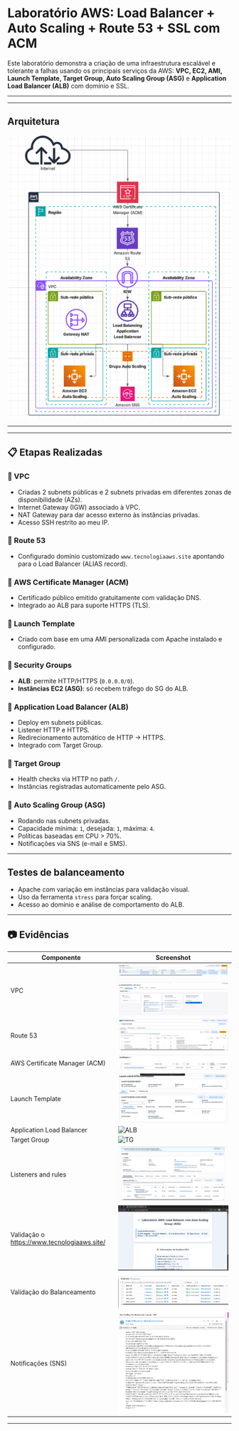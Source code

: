 # Laboratório AWS: Load Balancer + Auto Scaling + Route 53 + SSL com ACM

Este laboratório demonstra a criação de uma infraestrutura escalável e tolerante a falhas usando os principais serviços da AWS: **VPC, EC2, AMI, Launch Template, Target Group, Auto Scaling Group (ASG)** e **Application Load Balancer (ALB)** com domínio e SSL.

---
---

##  Arquitetura

![Diagrama de Arquitetura](evidencias/diagramahttps.png)

---

---

## 📋 Etapas Realizadas

### 🔹 VPC
- Criadas 2 subnets públicas e 2 subnets privadas em diferentes zonas de disponibilidade (AZs).
- Internet Gateway (IGW) associado à VPC.
- NAT Gateway para dar acesso externo às instâncias privadas.
- Acesso SSH restrito ao meu IP.

### 🔹 Route 53
- Configurado domínio customizado `www.tecnologiaaws.site` apontando para o Load Balancer (ALIAS record).
  
### 🔹 AWS Certificate Manager (ACM)
- Certificado público emitido gratuitamente com validação DNS.
- Integrado ao ALB para suporte HTTPS (TLS).

### 🔹 Launch Template
- Criado com base em uma AMI personalizada com Apache instalado e configurado.

### 🔹 Security Groups
- **ALB**: permite HTTP/HTTPS (`0.0.0.0/0`).
- **Instâncias EC2 (ASG)**: só recebem tráfego do SG do ALB.

### 🔹 Application Load Balancer (ALB)
- Deploy em subnets públicas.
- Listener HTTP e HTTPS.
- Redirecionamento automático de HTTP → HTTPS.
- Integrado com Target Group.

### 🔹 Target Group
- Health checks via HTTP no path `/`.
- Instâncias registradas automaticamente pelo ASG.

### 🔹 Auto Scaling Group (ASG)
- Rodando nas subnets privadas.
- Capacidade mínima: `1`, desejada: `1`, máxima: `4`.
- Políticas baseadas em CPU > 70%.
- Notificações via SNS (e-mail e SMS).

---

## Testes de balanceamento

- Apache com variação em instâncias para validação visual.
- Uso da ferramenta `stress` para forçar scaling.
- Acesso ao domínio e análise de comportamento do ALB.

---
## 📷 Evidências

| Componente                      | Screenshot                         |
|---------------------------------|-------------------------------------|
| VPC                             | ![VPC](evidencias/vpc.png)          |
| Route 53                        | ![Route 53](evidencias/route53.png)|
| AWS Certificate Manager (ACM)   | ![ACM](evidencias/cm.png)          |
| Launch Template                 | ![LT](evidencias/Launch1.png)      |
| Application Load Balancer      | ![ALB](evidencias/alba.png)        |
| Target Group                    | ![TG](evidencias/tg1.png)          |
| Listeners and rules           | ![listeners](evidencias/listeners.png)         |
| Validação o https://www.tecnologiaaws.site/     | ![https](evidencias/https.png)|
| Validação do Balanceamento     | ![Validação](evidencias/teste2.png)|
| Notificações (SNS)             | ![SNS](evidencias/ntf.png)         |

---
